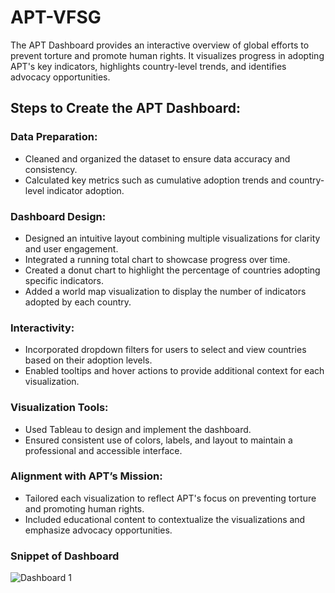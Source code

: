 # APT-VFSG
 The APT Dashboard provides an interactive overview of global efforts to prevent torture and promote human rights. It visualizes progress in adopting APT's key indicators, highlights country-level trends, and identifies advocacy opportunities. 

## Steps to Create the APT Dashboard:

### Data Preparation:

- Cleaned and organized the dataset to ensure data accuracy and consistency.
- Calculated key metrics such as cumulative adoption trends and country-level indicator adoption.

### Dashboard Design:

- Designed an intuitive layout combining multiple visualizations for clarity and user engagement.
- Integrated a running total chart to showcase progress over time.
- Created a donut chart to highlight the percentage of countries adopting specific indicators.
- Added a world map visualization to display the number of indicators adopted by each country.

### Interactivity:

- Incorporated dropdown filters for users to select and view countries based on their adoption levels.
- Enabled tooltips and hover actions to provide additional context for each visualization.

### Visualization Tools:

- Used Tableau to design and implement the dashboard.
- Ensured consistent use of colors, labels, and layout to maintain a professional and accessible interface.

### Alignment with APT’s Mission:

- Tailored each visualization to reflect APT's focus on preventing torture and promoting human rights.
- Included educational content to contextualize the visualizations and emphasize advocacy opportunities.

### Snippet of Dashboard

![Dashboard 1](https://github.com/user-attachments/assets/2427f27d-e0a2-452b-801b-256d3ffae3cd)
